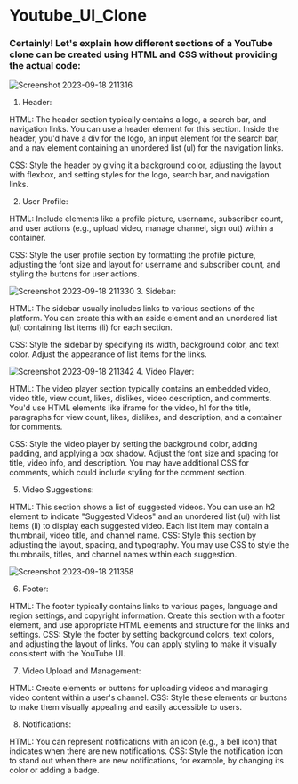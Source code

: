 # Youtube_UI_Clone
### Certainly! Let's explain how different sections of a YouTube clone can be created using HTML and CSS without providing the actual code:
![Screenshot 2023-09-18 211316](https://github.com/divyanshrajpoot9/Youtube_UI_Clone/assets/114856467/17bcbc11-af12-42eb-8bd9-290e00d9b6db)
1. Header:

HTML: The header section typically contains a logo, a search bar, and navigation links. You can use a header element for this section. Inside the header, you'd have a div for the logo, an input element for the search bar, and a nav element containing an unordered list (ul) for the navigation links.

CSS: Style the header by giving it a background color, adjusting the layout with flexbox, and setting styles for the logo, search bar, and navigation links.

2. User Profile:

HTML: Include elements like a profile picture, username, subscriber count, and user actions (e.g., upload video, manage channel, sign out) within a container.

CSS: Style the user profile section by formatting the profile picture, adjusting the font size and layout for username and subscriber count, and styling the buttons for user actions.

![Screenshot 2023-09-18 211330](https://github.com/divyanshrajpoot9/Youtube_UI_Clone/assets/114856467/7d885f11-0211-48dd-9519-c3b1c3129a9b)
3. Sidebar:

HTML: The sidebar usually includes links to various sections of the platform. You can create this with an aside element and an unordered list (ul) containing list items (li) for each section.

CSS: Style the sidebar by specifying its width, background color, and text color. Adjust the appearance of list items for the links.

![Screenshot 2023-09-18 211342](https://github.com/divyanshrajpoot9/Youtube_UI_Clone/assets/114856467/a25691b9-36a3-40f2-bf0f-6226d118b7b9)
4. Video Player:

 HTML: The video player section typically contains an embedded video, video title, view count, likes, dislikes, video description, and comments. You'd use HTML elements like iframe for the video, h1 for the title, paragraphs for view count, likes, dislikes, and description, and a container for comments.
 
CSS: Style the video player by setting the background color, adding padding, and applying a box shadow. Adjust the font size and spacing for title, video info, and description. You may have additional CSS for comments, which could include styling for the comment section.

5. Video Suggestions:

HTML: This section shows a list of suggested videos. You can use an h2 element to indicate "Suggested Videos" and an unordered list (ul) with list items (li) to display each suggested video. Each list item may contain a thumbnail, video title, and channel name.
CSS: Style this section by adjusting the layout, spacing, and typography. You may use CSS to style the thumbnails, titles, and channel names within each suggestion.

![Screenshot 2023-09-18 211358](https://github.com/divyanshrajpoot9/Youtube_UI_Clone/assets/114856467/722be69c-a66d-4c3a-967a-b7cc42bd9323)

6. Footer:

HTML: The footer typically contains links to various pages, language and region settings, and copyright information. Create this section with a footer element, and use appropriate HTML elements and structure for the links and settings.
CSS: Style the footer by setting background colors, text colors, and adjusting the layout of links. You can apply styling to make it visually consistent with the YouTube UI.

7. Video Upload and Management:

HTML: Create elements or buttons for uploading videos and managing video content within a user's channel.
CSS: Style these elements or buttons to make them visually appealing and easily accessible to users.

8. Notifications:

HTML: You can represent notifications with an icon (e.g., a bell icon) that indicates when there are new notifications.
CSS: Style the notification icon to stand out when there are new notifications, for example, by changing its color or adding a badge.
